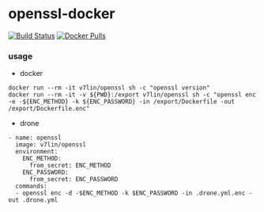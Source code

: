 # openssl-docker

[![Build Status](https://cloud.drone.io/api/badges/v7lin/openssl-docker/status.svg)](https://cloud.drone.io/v7lin/openssl-docker)
[![Docker Pulls](https://img.shields.io/docker/pulls/v7lin/openssl.svg)](https://hub.docker.com/r/v7lin/openssl)

### usage

* docker

````
docker run --rm -it v7lin/openssl sh -c "openssl version"
docker run --rm -it -v ${PWD}:/export v7lin/openssl sh -c "openssl enc -e -${ENC_METHOD} -k ${ENC_PASSWORD} -in /export/Dockerfile -out /export/Dockerfile.enc"
````

* drone

````
- name: openssl
  image: v7lin/openssl
  environment:
    ENC_METHOD:
      from_secret: ENC_METHOD
    ENC_PASSWORD:
      from_secret: ENC_PASSWORD
  commands:
  - openssl enc -d -$ENC_METHOD -k $ENC_PASSWORD -in .drone.yml.enc -out .drone.yml
````